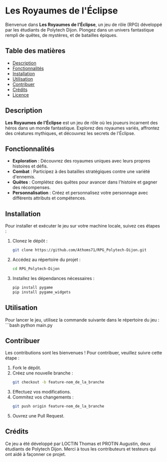 # Les Royaumes de l'Éclipse

Bienvenue dans **Les Royaumes de l'Éclipse**, un jeu de rôle (RPG) développé par les étudiants de Polytech Dijon. Plongez dans un univers fantastique rempli de quêtes, de mystères, et de batailles épiques.

## Table des matières

- [Description](#description)
- [Fonctionnalités](#fonctionnalités)
- [Installation](#installation)
- [Utilisation](#utilisation)
- [Contribuer](#contribuer)
- [Crédits](#crédits)
- [Licence](#licence)

## Description

**Les Royaumes de l'Éclipse** est un jeu de rôle où les joueurs incarnent des héros dans un monde fantastique. Explorez des royaumes variés, affrontez des créatures mythiques, et découvrez les secrets de l'Éclipse.

## Fonctionnalités

- **Exploration** : Découvrez des royaumes uniques avec leurs propres histoires et défis.
- **Combat** : Participez à des batailles stratégiques contre une variété d'ennemis.
- **Quêtes** : Complétez des quêtes pour avancer dans l'histoire et gagner des récompenses.
- **Personnalisation** : Créez et personnalisez votre personnage avec différents attributs et compétences.

## Installation

Pour installer et exécuter le jeu sur votre machine locale, suivez ces étapes :

1. Clonez le dépôt :
   ```bash
   git clone https://github.com/Athoms71/RPG_Polytech-Dijon.git
2. Accédez au répertoire du projet :
   ```bash
   cd RPG_Polytech-Dijon
3. Installez les dépendances nécessaires :
   ```bash
   pip install pygame
   pip install pygame_widgets

## Utilisation

Pour lancer le jeu, utilisez la commande suivante dans le répertoire du jeu : ```bash
python main.py

## Contribuer

Les contributions sont les bienvenues ! Pour contribuer, veuillez suivre cette étape :

1. Fork le dépôt.
2. Créez une nouvelle branche :
    ```bash
    git checkout -b feature-nom_de_la_branche
3. Effectuez vos modifications.
4. Commitez vos changements :
    ```bash
    git push origin feature-nom_de_la_branche
5. Ouvrez une Pull Request.

## Crédits

Ce jeu a été développé par LOCTIN Thomas et PROTIN Augustin, deux étudiants de Polytech Dijon. Merci à tous les contributeurs et testeurs qui ont aidé à façonner ce projet.